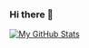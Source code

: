 ### Hi there 👋
[![My GitHub Stats](https://github-readme-stats.vercel.app/api/?username=jessadakronb&count_private=true&theme=vue&showicons=true)]()
